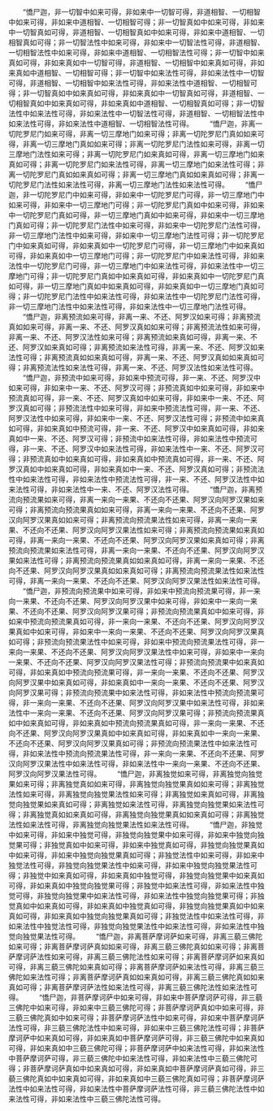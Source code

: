 <!-- { "loadSidebar": true } -->
　　“憍尸迦，非一切智中如来可得，非如来中一切智可得，非道相智、一切相智中如来可得，非如来中道相智、一切相智可得；非一切智真如中如来可得，非如来中一切智真如可得，非道相智、一切相智真如中如来可得，非如来中道相智、一切相智真如可得；非一切智法性中如来可得，非如来中一切智法性可得，非道相智、一切相智法性中如来可得，非如来中道相智、一切相智法性可得；非一切智中如来真如可得，非如来真如中一切智可得，非道相智、一切相智中如来真如可得，非如来真如中道相智、一切相智可得；非一切智中如来法性可得，非如来法性中一切智可得，非道相智、一切相智中如来法性可得，非如来法性中道相智、一切相智可得；非一切智真如中如来真如可得，非如来真如中一切智真如可得，非道相智、一切相智真如中如来真如可得，非如来真如中道相智、一切相智真如可得；非一切智法性中如来法性可得，非如来法性中一切智法性可得，非道相智、一切相智法性中如来法性可得，非如来法性中道相智、一切相智法性可得。
　　“憍尸迦，非离一切陀罗尼门如来可得，非离一切三摩地门如来可得；非离一切陀罗尼门真如如来可得，非离一切三摩地门真如如来可得；非离一切陀罗尼门法性如来可得，非离一切三摩地门法性如来可得；非离一切陀罗尼门如来真如可得，非离一切三摩地门如来真如可得；非离一切陀罗尼门如来法性可得，非离一切三摩地门如来法性可得；非离一切陀罗尼门真如如来真如可得；非离一切三摩地门真如如来真如可得；非离一切陀罗尼门法性如来法性可得，非离一切三摩地门法性如来法性可得。
　　“憍尸迦，非一切陀罗尼门中如来可得，非如来中一切陀罗尼门可得，非一切三摩地门中如来可得，非如来中一切三摩地门可得；非一切陀罗尼门真如中如来可得，非如来中一切陀罗尼门真如可得，非一切三摩地门真如中如来可得，非如来中一切三摩地门真如可得；非一切陀罗尼门法性中如来可得，非如来中一切陀罗尼门法性可得，非一切三摩地门法性中如来可得，非如来中一切三摩地门法性可得；非一切陀罗尼门中如来真如可得，非如来真如中一切陀罗尼门可得，非一切三摩地门中如来真如可得，非如来真如中一切三摩地门可得；非一切陀罗尼门中如来法性可得，非如来法性中一切陀罗尼门可得，非一切三摩地门中如来法性可得，非如来法性中一切三摩地门可得；非一切陀罗尼门真如中如来真如可得，非如来真如中一切陀罗尼门真如可得，非一切三摩地门真如中如来真如可得，非如来真如中一切三摩地门真如可得；非一切陀罗尼门法性中如来法性可得，非如来法性中一切陀罗尼门法性可得，非一切三摩地门法性中如来法性可得，非如来法性中一切三摩地门法性可得。
　　“憍尸迦，非离预流如来可得，非离一来、不还、阿罗汉如来可得；非离预流真如如来可得，非离一来、不还、阿罗汉真如如来可得；非离预流法性如来可得，非离一来、不还、阿罗汉法性如来可得；非离预流如来真如可得，非离一来、不还、阿罗汉如来真如可得；非离预流如来法性可得，非离一来、不还、阿罗汉如来法性可得；非离预流真如如来真如可得，非离一来、不还、阿罗汉真如如来真如可得；非离预流法性如来法性可得，非离一来、不还、阿罗汉法性如来法性可得。
　　“憍尸迦，非预流中如来可得，非如来中预流可得，非一来、不还、阿罗汉中如来可得，非如来中一来、不还、阿罗汉可得；非预流真如中如来可得，非如来中预流真如可得，非一来、不还、阿罗汉真如中如来可得，非如来中一来、不还、阿罗汉真如可得；非预流法性中如来可得，非如来中预流法性可得，非一来、不还、阿罗汉法性中如来可得，非如来中一来、不还、阿罗汉法性可得；非预流中如来真如可得，非如来真如中预流可得，非一来、不还、阿罗汉中如来真如可得，非如来真如中一来、不还、阿罗汉可得；非预流中如来法性可得，非如来法性中预流可得，非一来、不还、阿罗汉中如来法性可得，非如来法性中一来、不还、阿罗汉可得；非预流真如中如来真如可得，非如来真如中预流真如可得，非一来、不还、阿罗汉真如中如来真如可得，非如来真如中一来、不还、阿罗汉真如可得；非预流法性中如来法性可得，非如来法性中预流法性可得，非一来、不还、阿罗汉法性中如来法性可得，非如来法性中一来、不还、阿罗汉法性可得。
　　“憍尸迦，非离预流向预流果如来可得，非离一来向一来果、不还向不还果、阿罗汉向阿罗汉果如来可得；非离预流向预流果真如如来可得，非离一来向一来果、不还向不还果、阿罗汉向阿罗汉果真如如来可得；非离预流向预流果法性如来可得，非离一来向一来果、不还向不还果、阿罗汉向阿罗汉果法性如来可得；非离预流向预流果如来真如可得，非离一来向一来果、不还向不还果、阿罗汉向阿罗汉果如来真如可得；非离预流向预流果如来法性可得，非离一来向一来果、不还向不还果、阿罗汉向阿罗汉果如来法性可得；非离预流向预流果真如如来真如可得，非离一来向一来果、不还向不还果、阿罗汉向阿罗汉果真如如来真如可得；非离预流向预流果法性如来法性可得，非离一来向一来果、不还向不还果、阿罗汉向阿罗汉果法性如来法性可得。
　　“憍尸迦，非预流向预流果中如来可得，非如来中预流向预流果可得，非一来向一来果、不还向不还果、阿罗汉向阿罗汉果中如来可得，非如来中一来向一来果、不还向不还果、阿罗汉向阿罗汉果可得；非预流向预流果真如中如来可得，非如来中预流向预流果真如可得，非一来向一来果、不还向不还果、阿罗汉向阿罗汉果真如中如来可得，非如来中一来向一来果、不还向不还果、阿罗汉向阿罗汉果真如可得；非预流向预流果法性中如来可得，非如来中预流向预流果法性可得，非一来向一来果、不还向不还果、阿罗汉向阿罗汉果法性中如来可得，非如来中一来向一来果、不还向不还果、阿罗汉向阿罗汉果法性可得；非预流向预流果中如来真如可得，非如来真如中预流向预流果可得，非一来向一来果、不还向不还果、阿罗汉向阿罗汉果中如来真如可得，非如来真如中一来向一来果、不还向不还果、阿罗汉向阿罗汉果可得；非预流向预流果中如来法性可得，非如来法性中预流向预流果可得，非一来向一来果、不还向不还果、阿罗汉向阿罗汉果中如来法性可得，非如来法性中一来向一来果、不还向不还果、阿罗汉向阿罗汉果可得；非预流向预流果真如中如来真如可得，非如来真如中预流向预流果真如可得，非一来向一来果、不还向不还果、阿罗汉向阿罗汉果真如中如来真如可得，非如来真如中一来向一来果、不还向不还果、阿罗汉向阿罗汉果真如可得；非预流向预流果法性中如来法性可得，非如来法性中预流向预流果法性可得，非一来向一来果、不还向不还果、阿罗汉向阿罗汉果法性中如来法性可得，非如来法性中一来向一来果、不还向不还果、阿罗汉向阿罗汉果法性可得。
　　“憍尸迦，非离独觉如来可得，非离独觉向独觉果如来可得；非离独觉真如如来可得，非离独觉向独觉果真如如来可得；非离独觉法性如来可得，非离独觉向独觉果法性如来可得；非离独觉如来真如可得，非离独觉向独觉果如来真如可得；非离独觉如来法性可得，非离独觉向独觉果如来法性可得；非离独觉真如如来真如可得，非离独觉向独觉果真如如来真如可得；非离独觉法性如来法性可得，非离独觉向独觉果法性如来法性可得。
　　“憍尸迦，非独觉中如来可得，非如来中独觉可得，非独觉向独觉果中如来可得，非如来中独觉向独觉果可得；非独觉真如中如来可得，非如来中独觉真如可得，非独觉向独觉果真如中如来可得，非如来中独觉向独觉果真如可得；非独觉法性中如来可得，非如来中独觉法性可得，非独觉向独觉果法性中如来可得，非如来中独觉向独觉果法性可得；非独觉中如来真如可得，非如来真如中独觉可得，非独觉向独觉果中如来真如可得，非如来真如中独觉向独觉果可得；非独觉中如来法性可得，非如来法性中独觉可得，非独觉向独觉果中如来法性可得，非如来法性中独觉向独觉果可得；非独觉真如中如来真如可得，非如来真如中独觉真如可得，非独觉向独觉果真如中如来真如可得，非如来真如中独觉向独觉果真如可得；非独觉法性中如来法性可得，非如来法性中独觉法性可得，非独觉向独觉果法性中如来法性可得，非如来法性中独觉向独觉果法性可得。
　　“憍尸迦，非离菩萨摩诃萨如来可得，非离三藐三佛陀如来可得；非离菩萨摩诃萨真如如来可得，非离三藐三佛陀真如如来可得；非离菩萨摩诃萨法性如来可得，非离三藐三佛陀法性如来可得；非离菩萨摩诃萨如来真如可得，非离三藐三佛陀如来真如可得；非离菩萨摩诃萨如来法性可得，非离三藐三佛陀如来法性可得；非离菩萨摩诃萨真如如来真如可得，非离三藐三佛陀真如如来真如可得；非离菩萨摩诃萨法性如来法性可得，非离三藐三佛陀法性如来法性可得。
　　“憍尸迦，非菩萨摩诃萨中如来可得，非如来中菩萨摩诃萨可得，非三藐三佛陀中如来可得，非如来中三藐三佛陀可得；非菩萨摩诃萨真如中如来可得，非三藐三佛陀真如中如来可得；非菩萨摩诃萨法性中如来可得，非如来中菩萨摩诃萨法性可得，非三藐三佛陀法性中如来可得，非如来中三藐三佛陀法性可得；非菩萨摩诃萨中如来真如可得，非如来真如中菩萨摩诃萨可得，非三藐三佛陀中如来真如可得，非如来真如中三藐三佛陀可得；非菩萨摩诃萨中如来法性可得，非如来法性中菩萨摩诃萨可得，非三藐三佛陀中如来法性可得，非如来法性中三藐三佛陀可得；非菩萨摩诃萨真如中如来真如可得，非如来真如中菩萨摩诃萨真如可得，非三藐三佛陀真如中如来真如可得，非如来真如中三藐三佛陀真如可得；非菩萨摩诃萨法性中如来法性可得，非如来法性中菩萨摩诃萨法性可得，非三藐三佛陀法性中如来法性可得，非如来法性中三藐三佛陀法性可得。
